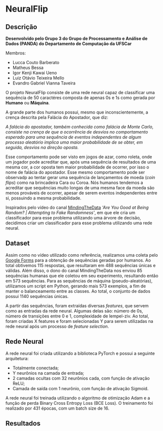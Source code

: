 # NeuralFlip




## Descrição
**Desenvolvido pelo Grupo 3 do Grupo de Processamento e Análise de Dados (PANDA) do Departamento de Computação da UFSCar**

Membros:
- Lucca Couto Barberato
- Matheus Bessa
- Igor Kenji Kawai Ueno
- Luiz Otávio Teixeira Mello
- Evandro Gabriel Vianna Taveira

O projeto NeuralFlip consiste de uma rede neural capaz de classificar uma sequência de 50 caractéres composta de apenas 0s e 1s como gerada por **Humano** ou **Máquina**.

A grande parte dos humanos possui, mesmo que inconscientemente, a crença descrita pela Falácia do Apostador, que diz:

*A falácia do apostador, também conhecida como falácia de Monte Carlo, consiste na crença de que a ocorrência de desvios no comportamento esperado para uma sequência de eventos independentes de algum processo aleatório implica uma maior probabilidade de se obter, em seguida, desvios na direção oposta.*

Esse comportamento pode ser visto em jogos de azar, como roleta, onde um jogador pode acreditar que, após uma sequência de resultados de uma mesma cor, a cor oposta tem maior probabilidade de ocorrer, por isso o nome de falácia do apostador. Esse mesmo comportamento pode ser observadp ao tentar gerar uma sequência de lançamentos de moeda (*coin flips*) como na brincadeira Cara ou Coroa. Nós humanos tendemos a acreditar que sequências muito longas de uma mesma face da moeda são menos prováveis de ocorrer, apesar de serem eventos independentes entre si, possuindo a mesma probabilidade.

Inspirados pelo vídeo do canal [MindingTheData](https://www.youtube.com/watch?v=2WiRFLImSvE) *'Are You Good at Being Random? | Attempting to Fake Randomness'*, em que ele cria um classificador para esse problema utilizando uma árvore de decisão, decidimos criar um classificador para esse problema utilizando uma rede neural.

## Dataset

Assim como no vídeo utilizado como referência, realizamos uma coleta pelo [Google Forms](forms.gle/8nFWAZzK9iZLLRHw8) para a obtenção de sequências geradas por humanos. Ao total obtivemos 115 respostas, que resultaram em 488 sequências únicas e válidas. Além disso, o dono do canal MindingTheData nos enviou 85 sequências humanas que ele coletou em seu experimento, resultando então em 573 sequências. Para as sequências de máquina (pseudo-aleatórias), utilizamos um script em Python, gerando mais 573 exemplos, a fim de manter o balanceamento entre as classes. Ao total, o conjunto de dados possui 1140 sequências únicas.

A partir das sequências, foram extraídas diversas *features*, que servem como as entradas da rede neural. Algumas delas são: número de 0s, número de transições entre 0 e 1, complexidade de lempel-ziv. Ao total, foram criadas X features e foram selecionadas Y para serem utilizadas na rede neural após um processo de *feature selection*.

## Rede Neural

A rede neural foi criada utilizando a biblioteca PyTorch e possui a seguinte arquitetura:

- Totalmente conectada;
- Y neurônios na camada de entrada;
- 2 camadas ocultas com 32 neurônios cada, com função de ativação ReLU;
- Camada de saída com 1 neurônio, com função de ativação Sigmoid.

A rede neural foi treinada utilizando o algoritmo de otimização Adam e a função de perda Binary Cross Entropy Loss (BCE Loss). O treinamento foi realizado por 431 épocas, com um batch size de 16.

## Resultados

